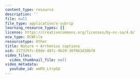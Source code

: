 ```yaml
---
content_type: resource
description: ''
file: null
file_type: application/x-subrip
learning_resource_types: []
license: https://creativecommons.org/licenses/by-nc-sa/4.0/
ocw_type: OCWFile
resourcetype: Other
title: Nature + Arrhenius captions
uid: 227329fc-69de-487c-9b29-30f0b3d30bf8
video_files:
  video_thumbnail_file: null
video_metadata:
  youtube_id: omPD_LtrpGU
---
```


